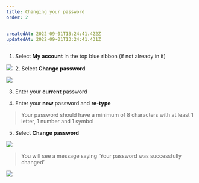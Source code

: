 ```yaml
---
title: Changing your password
order: 2


createdAt: 2022-09-01T13:24:41.422Z
updatedAt: 2022-09-01T13:24:41.431Z
---
```

1. Select **My account** in the top blue ribbon (if not already in it)​

![](/img/em-1-15-Managing.jpg)
​
2. Select **Change password​**

![](/img/em-1-16-Managing.jpg)

3. Enter your **current** password​

4. Enter your **new** password and **re-type​**

> Your password should have a minimum of 8 characters with at least 1 letter, 1 number and 1 symbol​​

5. ​Select **Change password​**

![](/img/em-1-17-Managing.jpg)

> You will see a message saying ‘Your password was successfully changed’​

![](/img/em-1-18-Managing.jpg)